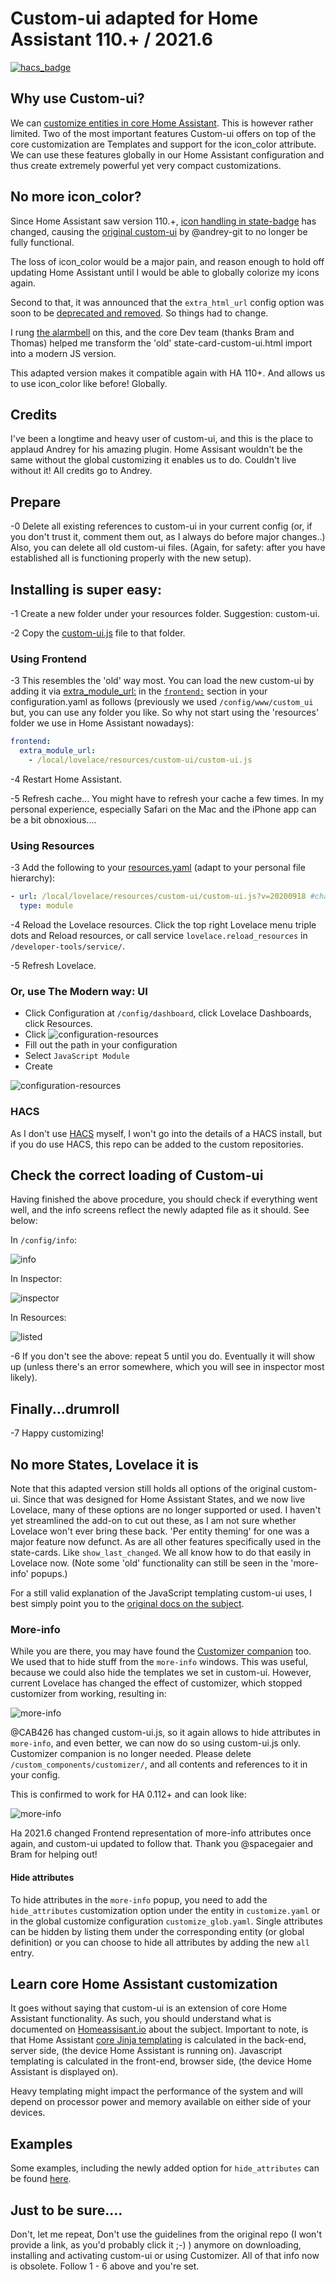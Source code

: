 # Custom-ui adapted for Home Assistant 110.+ / 2021.6

[![hacs_badge](https://img.shields.io/badge/HACS-Default-orange.svg)](https://github.com/custom-components/hacs)

## Why use Custom-ui?
We can [customize entities in core Home Assistant](https://www.home-assistant.io/docs/configuration/customizing-devices/). This is however rather limited. Two of the most important features Custom-ui offers on top of the core customization are Templates and support for the icon_color attribute. We can use these features globally in our Home Assistant configuration and thus create extremely powerful yet very compact customizations.

## No more icon_color?
Since Home Assistant saw version 110.+, [icon handling in state-badge](https://github.com/home-assistant/frontend/issues/5892#issuecomment-630872617) has changed, causing the [original custom-ui](https://github.com/andrey-git/home-assistant-custom-ui) by @andrey-git to no longer be fully functional. 

The loss of icon_color would be a major pain, and reason enough to hold off updating Home Assistant until I would be able to globally colorize my icons again.

Second to that, it was announced that the `extra_html_url` config option was soon to be [deprecated and removed](https://github.com/home-assistant/frontend/issues/6028). So things had to change.

I rung [the alarmbell](https://github.com/home-assistant/frontend/issues/5892) on this, and the core Dev team (thanks Bram and Thomas) helped me transform the 'old' state-card-custom-ui.html import into a modern JS version. 

This adapted version makes it compatible again with HA 110+. And allows us to use icon_color like before! Globally.

## Credits
I've been a longtime and heavy user of custom-ui, and this is the place to applaud Andrey for his amazing plugin. Home Assisant wouldn't be the same without the global customizing it enables us to do. Couldn't live without it!
All credits go to Andrey.

## Prepare

-0 Delete all existing references to custom-ui in your current config (or, if you don't trust it, comment them out, as I always do before major changes..) Also, you can delete all old custom-ui files. (Again, for safety: after you have established all is functioning properly with the new setup).

## Installing is super easy:

-1 Create a new folder under your resources folder. Suggestion: custom-ui.

-2 Copy the [custom-ui.js](https://github.com/Mariusthvdb/custom-ui/blob/master/custom-ui.js) file to that folder.

### Using Frontend
-3 This resembles the 'old' way most. You can load the new custom-ui by adding it via [extra_module_url:](https://www.home-assistant.io/integrations/frontend/#extra_module_url) in the [`frontend:`](https://www.home-assistant.io/integrations/frontend/) section in your configuration.yaml as follows (previously we used `/config/www/custom_ui` but, you can use any folder you like. So why not start using the 'resources' folder we use in Home Assistant nowadays):

   ```yaml
   frontend:
     extra_module_url:
       - /local/lovelace/resources/custom-ui/custom-ui.js
   ```

-4 Restart Home Assistant.

-5 Refresh cache...
You might have to refresh your cache a few times. In my personal experience, especially Safari on the Mac and the iPhone app can be a bit obnoxious....

### Using Resources
-3 Add the following to your [resources.yaml](https://www.home-assistant.io/lovelace/dashboards-and-views/#resources) (adapt to your personal file hierarchy):

   ```yaml
   - url: /local/lovelace/resources/custom-ui/custom-ui.js?v=20200918 #change this v-number on each update
     type: module
  ```
-4 Reload the Lovelace resources.
Click the top right Lovelace menu triple dots and Reload resources, or call service `lovelace.reload_resources` in `/developer-tools/service/`.

-5 Refresh Lovelace. 

### Or, use The Modern way: UI
- Click Configuration at `/config/dashboard`, click Lovelace Dashboards, click Resources.
- Click
![configuration-resources](https://github.com/Mariusthvdb/custom-ui/blob/master/add.png)
- Fill out the path in your configuration
- Select `JavaScript Module`
- Create

![configuration-resources](https://github.com/Mariusthvdb/custom-ui/blob/master/configuration-resources.png)

### HACS
As I don't use [HACS](https://hacs.xyz) myself, I won't go into the details of a HACS install, but if you do use HACS, this repo can be added to the custom repositories.

## Check the correct loading of Custom-ui
Having finished the above procedure, you should check if everything went well, and the info screens reflect the newly adapted file as it should. See below:

In `/config/info`:

![info](https://github.com/Mariusthvdb/custom-ui/blob/master/info.png)

In Inspector:

![inspector](https://github.com/Mariusthvdb/custom-ui/blob/master/Module-in-Inspector.png)

In Resources:

![listed](https://github.com/Mariusthvdb/custom-ui/blob/master/listed-resources.png)

-6 If you don't see the above: repeat 5 until you do. Eventually it will show up (unless there's an error somewhere, which you will see in inspector most likely).

## Finally...drumroll
-7 Happy customizing!


## No more States, Lovelace it is
Note that this adapted version still holds all options of the original custom-ui. Since that was designed for Home Assistant States, and we now live Lovelace, many of these options are no longer supported or used. I haven't yet streamlined the add-on to cut out these, as I am not sure whether Lovelace won't ever bring these back. 'Per entity theming' for one was a major feature now defunct.
As are all other features specifically used in the state-cards. Like `show_last_changed`. We all know how to do that easily in Lovelace now. (Note some 'old' functionality can still be seen in the 'more-info' popups.)

For a still valid explanation of the JavaScript templating custom-ui uses, I best simply point you to the [original docs on the subject](https://github.com/andrey-git/home-assistant-custom-ui/blob/master/docs/templates.md).

### More-info
 While you are there, you may have found the [Customizer companion](https://github.com/andrey-git/home-assistant-customizer) too. We used that to hide stuff from the `more-info` windows. This was useful, because we could also hide the templates we set in custom-ui. However, current Lovelace has changed the effect of customizer,
 which stopped customizer from working, resulting in:

![more-info](https://github.com/Mariusthvdb/custom-ui/blob/master/templates-in-more-info.png)

@CAB426 has changed custom-ui.js, so it again allows to hide attributes in `more-info`, and even better, we can now do so using custom-ui.js only.
Customizer companion is no longer needed. Please delete `/custom_components/customizer/`, and all contents and references to it in your config.

This is confirmed to work for HA 0.112+ and can look like:

![more-info](https://github.com/Mariusthvdb/custom-ui/blob/master/hidden-templates-in-more-info.png)

Ha 2021.6 changed Frontend representation of more-info attributes once again, and custom-ui updated to follow that. Thank you @spacegaier and Bram for helping out!

#### Hide attributes
To hide attributes in the `more-info` popup, you need to add the `hide_attributes` customization option under the entity in `customize.yaml` or in the global customize configuration `customize_glob.yaml`. 
Single attributes can be hidden by listing them under the corresponding entity (or global definition) or you can choose to hide all attributes by adding the new `all` entry.

## Learn core Home Assistant customization 
It goes without saying that custom-ui is an extension of core Home Assistant functionality. As such, you should understand what is documented on [Homeassisant.io](https://www.home-assistant.io/docs/configuration/customizing-devices/) about the subject. 
Important to note, is that Home Assistant [core Jinja templating](https://home-assistant.io/docs/configuration/templating/) is calculated in the back-end, server side, (the device Home Assistant is running on). Javascript templating is calculated in the front-end, browser side, (the device Home Assistant is displayed on). 

Heavy templating might impact the performance of the system and will depend on processor power and memory available on either side of your devices.

## Examples
Some examples, including the newly added option for `hide_attributes` can be found [here](https://github.com/Mariusthvdb/custom-ui/blob/master/examples.md).

## Just to be sure....
Don't, let me repeat, Don't use the guidelines from the original repo (I won't provide a link, as you'd probably click it ;-) ) anymore on downloading, installing and activating custom-ui or using Customizer. All of that info now is obsolete. Follow 1 - 6 above and you're set.
